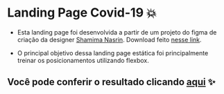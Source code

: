 # Landing Page Covid-19 :boom:

- Esta landing page foi desenvolvida a partir de um projeto do figma de criação da designer [Shamima Nasrin](https://dribbble.com/shots/10847300-Corona-Virus-Covid-19-Landing-Page). Download feito [nesse link](https://www.uistore.design/items/covid-19-landing-page-for-figma/).

- O principal objetivo dessa landing page estática foi principalmente treinar os posicionamentos utilizando flexbox. 

## Você pode conferir o resultado clicando [aqui]() :sparkles: